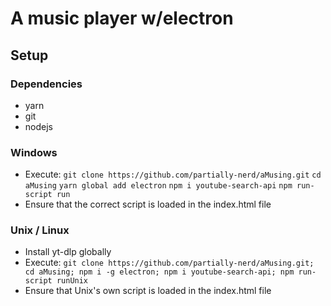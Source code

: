 # A music player w/electron

## Setup
### Dependencies
- yarn
- git
- nodejs
### Windows
- Execute: `git clone https://github.com/partially-nerd/aMusing.git`
  `cd aMusing`
  `yarn global add electron`
  `npm i youtube-search-api`
  `npm run-script run`
- Ensure that the correct script is loaded in the index.html file
### Unix / Linux
- Install yt-dlp globally
- Execute: `git clone https://github.com/partially-nerd/aMusing.git; cd aMusing; npm i -g electron; npm i youtube-search-api; npm run-script runUnix`
- Ensure that Unix's own script is loaded in the index.html file
